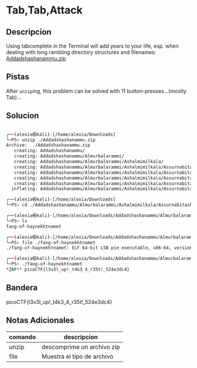 # Tab,Tab,Attack

## Descripcion
Using tabcomplete in the Terminal will add years to your life, esp. when dealing with long rambling directory structures and filenames: [Addadshashanammu.zip](https://mercury.picoctf.net/static/659efd595171e4c40378be6a2e9b7298/Addadshashanammu.zip)


## Pistas
After `unzip`ing, this problem can be solved with 11 button-presses...(mostly Tab)...

## Solucion 
```bash

┌──(alexia㉿kali)-[/home/alexia/Downloads]
└─PS> unzip ./Addadshashanammu.zip
Archive:  ./Addadshashanammu.zip
   creating: Addadshashanammu/
   creating: Addadshashanammu/Almurbalarammi/
   creating: Addadshashanammu/Almurbalarammi/Ashalmimilkala/
   creating: Addadshashanammu/Almurbalarammi/Ashalmimilkala/Assurnabitashpi/
   creating: Addadshashanammu/Almurbalarammi/Ashalmimilkala/Assurnabitashpi/Maelkashishi/
   creating: Addadshashanammu/Almurbalarammi/Ashalmimilkala/Assurnabitashpi/Maelkashishi/Onnissiralis/
   creating: Addadshashanammu/Almurbalarammi/Ashalmimilkala/Assurnabitashpi/Maelkashishi/Onnissiralis/Ularradallaku/
  inflating: Addadshashanammu/Almurbalarammi/Ashalmimilkala/Assurnabitashpi/Maelkashishi/Onnissiralis/Ularradallaku/fang-of-haynekhtnamet  

┌──(alexia㉿kali)-[/home/alexia/Downloads]
└─PS> cd ./Addadshashanammu/Almurbalarammi/Ashalmimilkala/Assurnabitashpi/Maelkashishi/Onnissiralis/Ularradallaku/

┌──(alexia㉿kali)-[/home/alexia/Downloads/Addadshashanammu/Almurbalarammi/Ashalmimilkala/Assurnabitashpi/Maelkashishi/Onnissiralis/Ularradallaku]
└─PS> ls   
fang-of-haynekhtnamet

┌──(alexia㉿kali)-[/home/alexia/Downloads/Addadshashanammu/Almurbalarammi/Ashalmimilkala/Assurnabitashpi/Maelkashishi/Onnissiralis/Ularradallaku]
└─PS> file ./fang-of-haynekhtnamet                                          
./fang-of-haynekhtnamet: ELF 64-bit LSB pie executable, x86-64, version 1 (SYSV), dynamically linked, interpreter /lib64/ld-linux-x86-64.so.2, for GNU/Linux 3.2.0, BuildID[sha1]=e34ce4e4ee2f7ce7fb251c8f5ab036da9882bc55, not stripped

┌──(alexia㉿kali)-[/home/alexia/Downloads/Addadshashanammu/Almurbalarammi/Ashalmimilkala/Assurnabitashpi/Maelkashishi/Onnissiralis/Ularradallaku]       
└─PS> ./fang-of-haynekhtnamet                                               
*ZAP!* picoCTF{l3v3l_up!_t4k3_4_r35t!_524e3dc4}


```
## Bandera
picoCTF{l3v3l_up!_t4k3_4_r35t!_524e3dc4}


## Notas Adicionales 
|comando|descripcion|
|---|---|
|unzip|descomprime un archivo zip|
|file|Muestra el tipo de archivo|

